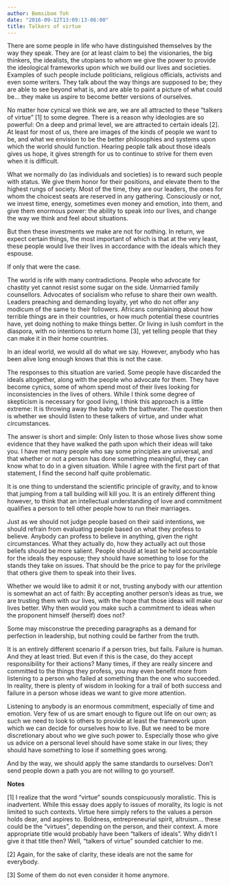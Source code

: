 ```yaml
---
author: Bemsibom Toh
date: "2016-09-12T13:09:13-06:00"
title: Talkers of virtue
---
```


There are some people in life who have distinguished themselves by the way they speak. They are (or at least claim to be) the visionaries, the big thinkers, the idealists, the utopians to whom we give the power to provide the ideological frameworks upon which we build our lives and societies. Examples of such people include politicians, religious officials, activists and even some writers. They talk about the way things are supposed to be; they are able to see beyond what is, and are able to paint a picture of what could be… they make us aspire to become better versions of ourselves.

No matter how cynical we think we are, we are all attracted to these “talkers of virtue” [1] to some degree. There is a reason why ideologies are so powerful: On a deep and primal level, we are attracted to certain ideals [2]. At least for most of us, there are images of the kinds of people we want to be, and what we envision to be the better philosophies and systems upon which the world should function. Hearing people talk about those ideals gives us hope, it gives strength for us to continue to strive for them even when it is difficult.

What we normally do (as individuals and societies) is to reward such people with status. We give them honor for their positions, and elevate them to the highest rungs of society. Most of the time, they are our leaders, the ones for whom the choicest seats are reserved in any gathering. Consciously or not, we invest time, energy, sometimes even money and emotion, into them, and give them enormous power: the ability to speak into our lives, and change the way we think and feel about situations.

But then these investments we make are not for nothing. In return, we expect certain things, the most important of which is that at the very least, these people would live their lives in accordance with the ideals which they espouse.

If only that were the case.

The world is rife with many contradictions. People who advocate for chastity yet cannot resist some sugar on the side. Unmarried family counsellors. Advocates of socialism who refuse to share their own wealth. Leaders preaching and demanding loyalty, yet who do not offer any modicum of the same to their followers. Africans complaining about how terrible things are in their countries, or how much potential these countries have, yet doing nothing to make things better. Or living in lush comfort in the diaspora, with no intentions to return home [3], yet telling people that they can make it in their home countries.

In an ideal world, we would all do what we say. However, anybody who has been alive long enough knows that this is not the case. 

The responses to this situation are varied. Some people have discarded the ideals altogether, along with the people who advocate for them. They have become cynics, some of whom spend most of their lives looking for inconsistencies in the lives of others. While I think some degree of skepticism is necessary for good living, I think this approach is a little extreme: It is throwing away the baby with the bathwater.
The question then is whether we should listen to these talkers of virtue, and under what circumstances.

The answer is short and simple: Only listen to those whose lives show some evidence that they have walked the path upon which their ideas will take you. I have met many people who say some principles are universal, and that whether or not a person has done something meaningful, they can know what to do in a given situation. While I agree with the first part of that statement, I find the second half quite problematic.

It is one thing to understand the scientific principle of gravity, and to know that jumping from a tall building will kill you. It is an entirely different thing however, to think that an intellectual understanding of love and commitment qualifies a person to tell other people how to run their marriages.

Just as we should not judge people based on their said intentions, we should refrain from evaluating people based on what they profess to believe. Anybody can profess to believe in anything, given the right circumstances. What they actually do, how they actually act out those beliefs should be more salient. People should at least be held accountable for the ideals they espouse; they should have something to lose for the stands they take on issues. That should be the price to pay for the privilege that others give them to speak into their lives.

Whether we would like to admit it or not, trusting anybody with our attention is somewhat an act of faith: By accepting another person’s ideas as true, we are trusting them with our lives, with the hope that those ideas will make our lives better. Why then would you make such a commitment to ideas when the proponent himself (herself) does not?

Some may misconstrue the preceding paragraphs as a demand for perfection in leadership, but nothing could be farther from the truth.

It is an entirely different scenario if a person tries, but fails. Failure is human. And they at least tried. But even if this is the case, do they accept responsibility for their actions? Many times, if they are really sincere and committed to the things they profess, you may even benefit more from listening to a person who failed at something than the one who succeeded. In reality, there is plenty of wisdom in looking for a trail of both success and failure in a person whose ideas we want to give more attention.

Listening to anybody is an enormous commitment, especially of time and emotion. Very few of us are smart enough to figure out life on our own; as such we need to look to others to provide at least the framework upon which we can decide for ourselves how to live. But we need to be more discretionary about who we give such power to. Especially those who give us advice on a personal level should have some stake in our lives; they should have something to lose if something goes wrong.

And by the way, we should apply the same standards to ourselves: Don’t send people down a path you are not willing to go yourself. 

**Notes**

[1] I realize that the word “virtue” sounds conspicuously moralistic. This is inadvertent. While this essay does apply to issues of morality, its logic is not limited to such contexts. Virtue here simply refers to the values a person holds dear, and aspires to. Boldness, entrepreneurial spirit, altruism… these could be the “virtues”, depending on the person, and their context. A more appropriate title would probably have been “talkers of ideals”. Why didn’t I give it that title then? Well, “talkers of virtue” sounded catchier to me.

[2] Again, for the sake of clarity, these ideals are not the same for everybody.

[3] Some of them do not even consider it home anymore. 

